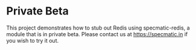 # Private Beta

This project demonstrates how to stub out Redis using specmatic-redis, a module that is in private beta. Please contact us at https://specmatic.in if you wish to try it out.

